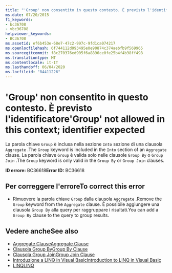 ```yaml
---
title: "'Group' non consentito in questo contesto. È previsto l'identificatore"
ms.date: 07/20/2015
f1_keywords:
- bc36708
- vbc36708
helpviewer_keywords:
- BC36708
ms.assetid: ef6b453e-68e7-47c2-997c-9fd1ca074217
ms.openlocfilehash: 6f744112d093495e0e90874c374aebfb9f569965
ms.sourcegitcommit: f8c270376ed905f6a8896ce0fe25b4f4b38ff498
ms.translationtype: MT
ms.contentlocale: it-IT
ms.lasthandoff: 06/04/2020
ms.locfileid: "84411226"
---
```

# <a name="group-not-allowed-in-this-context-identifier-expected"></a><span data-ttu-id="292ff-102">'Group' non consentito in questo contesto. È previsto l'identificatore</span><span class="sxs-lookup"><span data-stu-id="292ff-102">'Group' not allowed in this context; identifier expected</span></span>
<span data-ttu-id="292ff-103">La parola chiave `Group` è inclusa nella sezione `Into` sezione di una clausola `Aggregate` .</span><span class="sxs-lookup"><span data-stu-id="292ff-103">The `Group` keyword is included in the `Into` section of an `Aggregate` clause.</span></span> <span data-ttu-id="292ff-104">La parola chiave `Group` è valida solo nelle clausole `Group By` o `Group Join` .</span><span class="sxs-lookup"><span data-stu-id="292ff-104">The `Group` keyword is only valid in the `Group By` or `Group Join` clauses.</span></span>  
  
 <span data-ttu-id="292ff-105">**ID errore:** BC36618</span><span class="sxs-lookup"><span data-stu-id="292ff-105">**Error ID:** BC36618</span></span>  
  
## <a name="to-correct-this-error"></a><span data-ttu-id="292ff-106">Per correggere l'errore</span><span class="sxs-lookup"><span data-stu-id="292ff-106">To correct this error</span></span>  
  
- <span data-ttu-id="292ff-107">Rimuovere la parola chiave `Group` dalla clausola `Aggregate` .</span><span class="sxs-lookup"><span data-stu-id="292ff-107">Remove the `Group` keyword from the `Aggregate` clause.</span></span> <span data-ttu-id="292ff-108">È possibile aggiungere una clausola `Group By` alla query per raggruppare i risultati.</span><span class="sxs-lookup"><span data-stu-id="292ff-108">You can add a `Group By` clause to the query to group results.</span></span>  
  
## <a name="see-also"></a><span data-ttu-id="292ff-109">Vedere anche</span><span class="sxs-lookup"><span data-stu-id="292ff-109">See also</span></span>

- [<span data-ttu-id="292ff-110">Aggregate Clause</span><span class="sxs-lookup"><span data-stu-id="292ff-110">Aggregate Clause</span></span>](../language-reference/queries/aggregate-clause.md)
- [<span data-ttu-id="292ff-111">Clausola Group By</span><span class="sxs-lookup"><span data-stu-id="292ff-111">Group By Clause</span></span>](../language-reference/queries/group-by-clause.md)
- [<span data-ttu-id="292ff-112">Clausola Group Join</span><span class="sxs-lookup"><span data-stu-id="292ff-112">Group Join Clause</span></span>](../language-reference/queries/group-join-clause.md)
- [<span data-ttu-id="292ff-113">Introduzione a LINQ in Visual Basic</span><span class="sxs-lookup"><span data-stu-id="292ff-113">Introduction to LINQ in Visual Basic</span></span>](../programming-guide/language-features/linq/introduction-to-linq.md)
- [<span data-ttu-id="292ff-114">LINQ</span><span class="sxs-lookup"><span data-stu-id="292ff-114">LINQ</span></span>](../programming-guide/language-features/linq/index.md)
